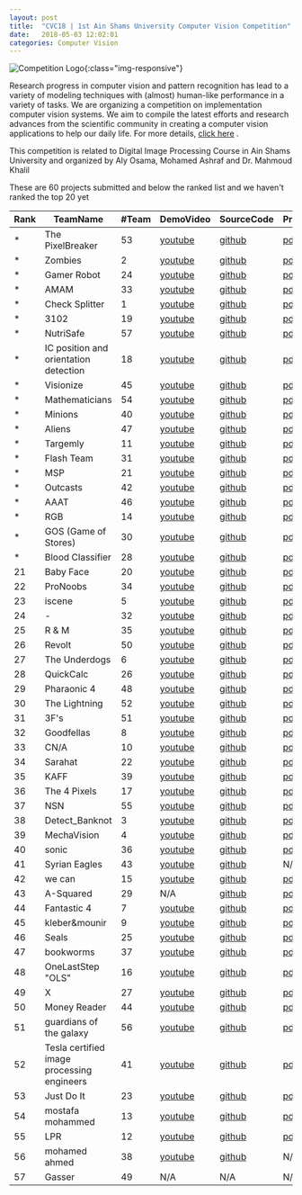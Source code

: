 ```yaml
---
layout: post
title:  "CVC18 | 1st Ain Shams University Computer Vision Competition"
date:   2018-05-03 12:02:01
categories: Computer Vision
---
```


![Competition Logo](https://image.ibb.co/h25pPS/CVC_logo.png){:class="img-responsive"}

Research progress in computer vision and pattern recognition has lead to a variety of modeling techniques with (almost) human-like performance in a variety of tasks. We are organizing a competition on implementation computer vision systems. We aim to compile the latest efforts and research advances from the scientific community in creating a computer vision applications to help our daily life. 
For more details, [click here](https://docs.google.com/document/d/1C_wSxrgw-kYavpIhnIoB-FvKqm8dxKkqDvh25Xo9H5E/edit?usp=sharing)
.

This competition is related to Digital Image Processing Course in Ain Shams University and organized by Aly Osama, Mohamed Ashraf and Dr. Mahmoud Khalil

These are 60 projects submitted and below the ranked list and we haven't ranked the top 20 yet

|Rank|TeamName|#Team|DemoVideo|SourceCode|Proposal|
|-------|-------|-------|-------|-------|-------|
*|The PixelBreaker|53|[youtube](https://www.youtube.com/watch?v=JFjmobJTzQs&feature=youtu.be)|[github](https://github.com/SaeedAbdelWahab/PixelBreaker.git)|[pdf](https://drive.google.com/open?id=1mRpdIK_Fbw1omEjdjtYn6L_eFbU_qRtM)|
*|Zombies|2|[youtube](https://youtu.be/YuI7b8WjyHM)|[github](https://github.com/KM49N/Circuit)|[pdf](https://drive.google.com/open?id=1bK-qOxFvlEYqnqt7nA1Ti6RDKM-VIMUR)|
*|Gamer Robot|24|[youtube](https://youtu.be/lT4XUlmFXzs)|[github](https://github.com/MahmoudNasser27/Gamer-Robot)|[pdf](https://drive.google.com/open?id=1-M4_EPacXdax8zLryPfrzK7hFztnfXvk)|
*|AMAM|33|[youtube](https://www.youtube.com/watch?v=YVBaOClfvME&feature=youtu.be)|[github](https://gitlab.com/amr-essam95/esh7enly)|[pdf](https://drive.google.com/open?id=10j_eIK-Stt3ZAKiTBRheT94ySp7_DiYO)|
*|Check Splitter|1|[youtube](https://youtu.be/UOeC-jRCUF4)|[github](https://github.com/KhadigaMesbah/CheckSplitter)|[pdf](https://drive.google.com/open?id=1jbi5Q6Pt62TLTN6mpr_eTs7NKgU_FE51)|
*|3102|19|[youtube](https://www.youtube.com/watch?v=0yi0UcLfW2I&feature=youtu.be)|[github](https://github.com/abdelrahmanbedier/detect_potholes/tree/master/pothole-detection)|[pdf](https://drive.google.com/open?id=1hm0fYyMo76zZD4M6n_kEQL4TjEpMfzwR)|
*|NutriSafe|57|[youtube](https://youtu.be/oLdO_-gTW0s)|[github](https://github.com/Nada1996/NutriSafe)|[pdf](https://drive.google.com/open?id=1P-EWrWLvQDdb6--3E-MMRYXtm_jC1aCg)|
*|IC position and orientation detection|18|[youtube](https://youtu.be/whtgA91HWt0)|[github](https://github.com/osama95/IC-position-and-orientation-detection)|[pdf](https://drive.google.com/open?id=1dCZjNmzXK-kKJTE1EPmm5kT3xeSPpxYf)|
*|Visionize|45|[youtube](https://www.youtube.com/watch?v=z7mHfJlxqL8)|[github](https://github.com/AhmadOsama4/Self-Driving-Car-Game)|[pdf](https://drive.google.com/open?id=1Fq22iHqE168qCi9WXvj-6JdMyb1K--wv)|
*|Mathematicians|54|[youtube](https://drive.google.com/file/d/139sKPQs4Y7fw2gdgR9xN3YL1nu4XSaPj/view)|[github](https://github.com/mahmoud4495/EasyMath)|[pdf](https://drive.google.com/open?id=1kPz9m_wWG_srcA8qIduKYDfPu-aZqfig)|
*|Minions|40|[youtube](https://www.youtube.com/watch?v=ggjOMqFn8Fg&feature=youtu.be)|[github](https://github.com/MayarAlaa/LinearSystemEquationSolverApp)|[pdf](https://drive.google.com/open?id=1_fwjB0lDTQQ1BFIS_mdEyJ60GJt_5FoL)|
*|Aliens|47|[youtube](https://youtu.be/ZazKdavcZlA  )|[github](https://github.com/nohadrweesh/Scanner-and-Translator)|[pdf](https://drive.google.com/open?id=1IoA-ViIi6iOM6uULa96i93HIfE4vI7O-)|
*|Targemly|11|[youtube](https://www.youtube.com/playlist?list=PLijPGmlMpDKyHGWDvcUhRthNViN3AqzjI)|[github](https://github.com/khaledsalah04/Image-processing-project)|[pdf](https://drive.google.com/open?id=1altfk_6nkVrIPPb-WSaHzwPRXEYUYXZV)|
*|Flash Team|31|[youtube](https://www.youtube.com/watch?v=F-E4p7Rk8Wo)|[github](https://github.com/Abdelrahman-Elnaggar/Convert-from-analog-to-digital-clock)|[pdf](https://drive.google.com/open?id=1NPek_fDMQaGDkh9mI1vIR15MAqoDi9sH)|
*|MSP|21|[youtube](https://youtu.be/WbNNh3FxzpE)|[github](https://github.com/MarieNagy/Musical-sheets-play)|[pdf](https://drive.google.com/open?id=1hWYpkzaasjzR3kM2caun4BjBGstEO5sx)|
*|Outcasts|42|[youtube](https://www.youtube.com/watch?v=5bOqgkhDn18&feature=youtu.be)|[github](https://github.com/Mosta-777/EmojiBuddies/tree/master)|[pdf](https://drive.google.com/open?id=1jXh2s2bbR3HKcg8vLcDC9QEjcDG5ZERT)|
*|AAAT|46|[youtube](https://youtu.be/ruHFZlaLTCA)|[github](https://github.com/AlaaHazem/image-processing-project)|[pdf](https://drive.google.com/open?id=1lTa-ydnuJLi8DhzScAZmLJSBAz_OmNzy)|
*|RGB|14|[youtube](https://www.youtube.com/playlist?list=PLVJtKQZ2QgMMoc5p3R2SngvLME2XwYHst)|[github](https://github.com/AhmedAmrAttiah/ImageProcessingProject)|[pdf](https://drive.google.com/open?id=1Yirr-wVcg4TnCgEYXIskujsCQy87gG6H)|
*|GOS (Game of Stores)|30|[youtube](https://drive.google.com/file/d/1sNF-uChY8UlvzWmzqP24q0dt2udJQ98q/view?usp=sharing)|[github](https://bitbucket.org/osamatarkhan/gos)|[pdf](https://drive.google.com/open?id=1RcX7x8M2bRpwtbfWW7ayHQPLn4xyfRB9)|
*|Blood Classifier|28|[youtube](https://youtu.be/1KJjCgXHLFQ)|[github](https://github.com/AbdulrahmanYasser95/Blood-Identifier)|[pdf](https://drive.google.com/open?id=11441lfAw--f0MNTejBhHZGyOfPk-Qx5p)|
21|Baby Face|20|[youtube](https://www.youtube.com/watch?v=80Yrxnf4g78&feature=youtu.be)|[github](https://github.com/AsmaaJoe/IMGPro_BabyFace)|[pdf](https://drive.google.com/open?id=1hcM7o5icr9_Eg-P0wHzPSEBPCvdAXOda)|
22|ProNoobs|34|[youtube](https://www.youtube.com/watch?v=HtfcPnQfiiM)|[github](https://github.com/ELBe7ery/CSE-464-ImageProcesssing/tree/FINAL_PROJECT)|[pdf](https://drive.google.com/open?id=17KTDaXKQNO6_4SNteRLTNS8N5SW8hf9i)|
23|iscene|5|[youtube](https://youtu.be/cdHvDsH6ZPU)|[github](https://github.com/ahmedusama/iScene-Text-and-currecy-recognition-with-audio-feedback.git)|[pdf](https://drive.google.com/open?id=1smk-vYABr2VExsOXI58EeJM8LXki_elh)|
24|-|32|[youtube](https://www.youtube.com/watch?v=Ck5mi0nn1ok&feature=youtu.be)|[github](https://github.com/MahmoudSelmy/KidsInspector-)|[pdf](https://drive.google.com/open?id=12dAzx1wIw0avrDyYj6tPvImBN67Yd1YS)|
25|R & M|35|[youtube](https://www.youtube.com/watch?v=8nNRip633Kg)|[github](https://github.com/reemahmedosman/Image)|[pdf](https://drive.google.com/open?id=1uq6l9082ftfF_v71aZsPS7aqJ0_bOWcX)|
26|Revolt|50|[youtube](https://www.youtube.com/watch?v=TUxxcr2Gwqg&feature=youtu.be)|[github](https://github.com/RandaKhairy/traffic-light-color-detector)|[pdf](https://drive.google.com/open?id=1kwZig62veW7K3eI_e_OJqTtYodwE_vRx)|
27|The Underdogs|6|[youtube](https://www.youtube.com/watch?v=pbRxPWbW1t8)|[github](https://github.com/mostafa07/Best-Price-IP/)|[pdf](https://drive.google.com/open?id=1jSkrhU7kkGV9fxNK0F8LYIYdOGjpZqVh)|
28|QuickCalc|26|[youtube](https://www.youtube.com/watch?v=DBUgcOcfvkw)|[github](https://github.com/SilvanaMaher/ImageProcessingProject)|[pdf](https://drive.google.com/open?id=1tFavNSi4YQPrNz-Y8gABWB4qZEfQblVc)|
29|Pharaonic 4|48|[youtube](https://www.youtube.com/watch?v=L9dRCk537fk)|[github](https://github.com/HeshoSalah/ComputerVisionSystem)|[pdf](https://drive.google.com/open?id=1LZomuli3v7Ij5KdrKe0NBswY3e1m39UU)|
30|The Lightning|52|[youtube](https://youtu.be/_KwdheugeSU)|[github](https://github.com/Amany-Abdelhamid/The-Lightning-_-Recharge-cell-phone-cards)|[pdf](https://drive.google.com/open?id=1Vt3GBN8hsd7DbvhiV4XcBrVoed-i6wGR)|
31|3F's|51|[youtube](https://drive.google.com/open?id=1-53XBzr24GokeDDnXQvQv_KcKAuej4dh)|[github](https://github.com/Fatma-Saleh/2018-world-cup-s-teams-information)|[pdf](https://drive.google.com/open?id=1YBwPFu6ymZaTUgv2tCzyx4m_VrhjsiwQ)|
32|Goodfellas|8|[youtube](https://youtu.be/MSsMK4U6SkU)|[github](https://github.com/Hossamhosni/facedetector)|[pdf](https://drive.google.com/open?id=1xcSzjm5lQG2WpMtVhgzmnJGgFrTXPcpr)|
33|CN/A|10|[youtube](https://www.youtube.com/watch?v=y8guTaaSQSQ)|[github](https://github.com/YomnaHAmin/Fake-Money-Detector.git)|[pdf](https://drive.google.com/open?id=1OTxCIm59WeDAnmU1E8keF2ydl9SBC08w)|
34|Sarahat|22|[youtube](https://youtu.be/Nay9cZux2As)|[github](https://github.com/SarahElZoqm/imageProjectOCR.git)|[pdf](https://drive.google.com/open?id=1sYICJyB3mJ_KGpVvwHg0KPIXM0ykhWqu)|
35|KAFF|39|[youtube](https://www.youtube.com/watch?v=FLL37LRBK5Y&feature=youtu.be)|[github](https://github.com/AbdelwhabMohamed/opencv-Manufature_Defects)|[pdf](https://drive.google.com/open?id=1FKCtCzNrtg2vuBTmyYyVRC9FQNEgdOw4)|
36|The 4 Pixels|17|[youtube](https://www.youtube.com/watch?v=dRXis_q7nGU&feature=youtu.be)|[github](https://github.com/AbdelrahmanSh/sudoku_solver)|[pdf](https://drive.google.com/open?id=11kRTUNJ9tNiusJlmWuaqkM1yQJB-CLbE)|
37|NSN|55|[youtube](https://youtu.be/v2dWOex72yY)|[github](https://github.com/laila95/flowchart_generator)|[pdf](https://drive.google.com/open?id=1OYAC2aBxQ3z_hSU-r5lNN88IWBbaiPKT)|
38|Detect_Banknot|3|[youtube](https://youtu.be/taNlIo_TKVE)|[github](https://github.com/mahmoudGamalEldin/-Money_detector_and_estimator)|[pdf](https://drive.google.com/open?id=16GO8x4I9Dhlsn0mcX51Poa4JPIizrYQp)|
39|MechaVision|4|[youtube](https://www.youtube.com/watch?v=U3CEWeNKNGw)|[github](https://github.com/MohamedRaslan/DigitizerProgram)|[pdf](https://drive.google.com/open?id=1aiCKCdgqMVgR6OMVGO7uvnJSZj-bkMGg)|
40|sonic|36|[youtube](https://youtu.be/8N_PSvmTnK8)|[github](https://github.com/nadaelmargoushy/image-project.git)|[pdf](https://drive.google.com/open?id=17gXBc0yadJXT_dg1g_RE8HkYUEdiNUmk)|
41|Syrian Eagles |43|[youtube](https://youtu.be/q2oavXbWLik)|[github](https://github.com/NawafHZz/Motion-Detection.git)|N/A|
42|we can|15|[youtube](https://drive.google.com/open?id=19JF8DewJzjsENoYwUoYVii-h-f3lMPYx)|[github](https://github.com/amirashobak/Image_processing)|[pdf](https://drive.google.com/open?id=1d6alfr-WU-3lRbEzT3BXOYI_owqWje2n)|
43|A-Squared|29|N/A|[github](https://github.com/ayaemad/Virtual-Dressing)|[pdf](https://drive.google.com/open?id=1VTKJGlDbomkEeTqANKgbl2_lQEZ-VRbR)|
44|Fantastic 4|7|[youtube](https://drive.google.com/drive/folders/1pUC7_7jqRVTb4Hm8fcnUT9E96wB7B1Hu)|[github](https://gitlab.com/MhmudFwzi/Surveillance-Camera-openCV.git)|[pdf](https://drive.google.com/open?id=1r8-H-racxJ5AsX4l87Pc8oY0Hp6Si7ox)|
45|kleber&mounir|9|[youtube](https://youtu.be/RG29hQ2qWVE)|[github](https://github.com/peterkleber/Hole-Detector.git)|[pdf](https://drive.google.com/open?id=1CpO6-HHSpJuUixGidaMRQ2tPN_1oIv0A)|
46|Seals|25|[youtube](https://youtu.be/kb_VRk5l-1k)|[github](https://github.com/medayehia/label-inspection-ocr)|[pdf](https://drive.google.com/open?id=172766CzFnG--0GIGJaDN5s_S56Qz1YX_)|
47|bookworms|37|[youtube](https://youtu.be/640bl3Y9KyM)|[github](https://github.com/wisesama/OCR_project)|[pdf](https://drive.google.com/open?id=1vZ8RwiBZwYTUb-SEZaNzGsUo8C3ZygM-)|
48|OneLastStep "OLS"|16|[youtube](https://www.youtube.com/watch?v=iOnQSa1KeHI&feature=youtu.be)|[github](https://github.com/WaelAhmad/Face-Swapping)|[pdf](https://drive.google.com/open?id=1Fja7sxJhKd_kYi8Sakirf2WLpOVjdhkE)|
49|X|27|[youtube](https://drive.google.com/file/d/1fuUO1gTdFgxm2nURlzfSXfV-6TgQX53O/view?usp=sharing)|[github](https://github.com/GhadeerElkhazragy/Maze_Solver)|[pdf](https://drive.google.com/open?id=14rWkHaAvdAMOah5OnwsvEgNzam3JJ_p3)|
50|Money Reader|44|[youtube](https://drive.google.com/file/d/100lU0o8fYJ_myEesH1XSPZpnUwxCHALP/view?usp=sharing)|[github](https://github.com/reemmostafa/Money-Reader-)|[pdf](https://drive.google.com/open?id=1Nf387ugbkAr92LpCWV_cba1S1Q2DEqIt)|
51|guardians of the galaxy|56|[youtube](https://www.youtube.com/watch?v=fK9_wT5CbYM)|[github](https://github.com/hodaabdelbasit3/License-Plate-Recognition)|[pdf](https://drive.google.com/open?id=1mP2z8BnJlVeZwQgp7gkT4I9UPuSu4X0d)|
52|Tesla certified image processing engineers|41|[youtube](https://www.youtube.com/watch?v=xiYDwdQ88nY)|[github](https://github.com/Sherif-Mohamed/PlateDetector.git)|[pdf](https://drive.google.com/open?id=1bNXfHz0NvPJTKcc4ZgfXFAGVMVAMOfYE)|
53|Just Do It|23|[youtube](https://www.youtube.com/watch?v=OfcQBHf5rzc&feature=youtu.be)|[github](https://github.com/MohamedShokr22/Handwriting-Recognition)|[pdf](https://drive.google.com/open?id=1B2TAAcYNTkMjzgFOM6bgGpNRlCHSCugm)|
54|mostafa mohammed |13|[youtube](https://www.youtube.com/watch?v=AuEKSnPjcN4&feature=youtu.be)|[github](https://github.com/Shikoshalaby/image-processing-/tree/master)|[pdf](https://drive.google.com/open?id=1d5LAKgDFqjKd3aX_cLTvU_nu8te4BsKe)|
55|LPR |12|[youtube](https://www.youtube.com/watch?v=k33AwO9rwdU&feature=youtu.be)|[github](https://drive.google.com/file/d/1hxqhtMnEFH4FzSvTmpxk0HBRKxRCTEos/view?usp=sharing)|[pdf](https://drive.google.com/open?id=1YpXRGZ0SzouDslgY53jZnhKm4Vk7VKjp)|
56|mohamed ahmed |38|[youtube](https://drive.google.com/open?id=1KdyAVWBT4sA0hhRgovVm9NHT8emLjVa-)|[github](https://drive.google.com/open?id=1KdyAVWBT4sA0hhRgovVm9NHT8emLjVa-)|N/A|
57|Gasser|49|N/A|N/A|N/A|